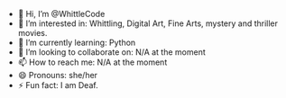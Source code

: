 - 👋 Hi, I’m @WhittleCode
- 👀 I’m interested in: Whittling, Digital Art, Fine Arts, mystery and thriller movies.
- 🌱 I’m currently learning: Python
- 💞️ I’m looking to collaborate on: N/A at the moment
- 📫 How to reach me: N/A at the moment
- 😄 Pronouns: she/her
- ⚡ Fun fact: I am Deaf.

<!---
WhittleCode/WhittleCode is a ✨ special ✨ repository because its `README.md` (this file) appears on your GitHub profile.
You can click the Preview link to take a look at your changes.
--->
